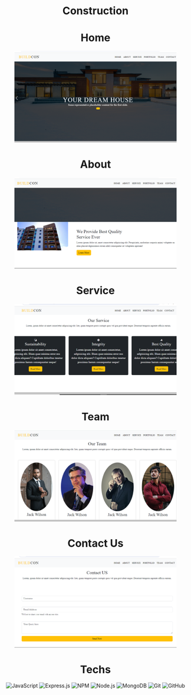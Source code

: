

<div align="center"><h1>Construction</h1>

# Home
<img src = "https://raw.githubusercontent.com/vinita2003/construction/master/Home.png" length = 330 width = 440>

# About
<img src = "https://raw.githubusercontent.com/vinita2003/construction/master/About.png" length = 330 width = 440>

# Service
<img src = "https://raw.githubusercontent.com/vinita2003/construction/master/Services.png" length = 330 width = 440>

# Team
<img src = "https://raw.githubusercontent.com/vinita2003/construction/master/Team.png" length = 330 width = 440>

# Contact Us
<img src = "https://raw.githubusercontent.com/vinita2003/construction/master/Contact Us.png" length = 330 width = 440>







# Techs
![JavaScript](https://img.shields.io/badge/javascript-%23323330.svg?logo=javascript&logoColor=%23F7DF1E&style=for-the-badge)
![Express.js](https://img.shields.io/badge/express.js-%23404d59.svg?logo=express&logoColor=%2361DAFB&style=for-the-badge)
![NPM ](https://img.shields.io/badge/NPM-%23000000.svg?logo=npm&logoColor=white&style=for-the-badge)
![Node.js ](https://img.shields.io/badge/node.js-6DA55F?logo=node.js&logoColor=white&style=for-the-badge)
![MongoDB](https://img.shields.io/badge/MongoDB-%234ea94b.svg?logo=mongodb&logoColor=white&style=for-the-badge)
![Git](https://img.shields.io/badge/git-%23F05033.svg?logo=git&logoColor=white&style=for-the-badge)
![GitHub](https://img.shields.io/badge/github-%23121011.svg?logo=github&logoColor=white&style=for-the-badge)

